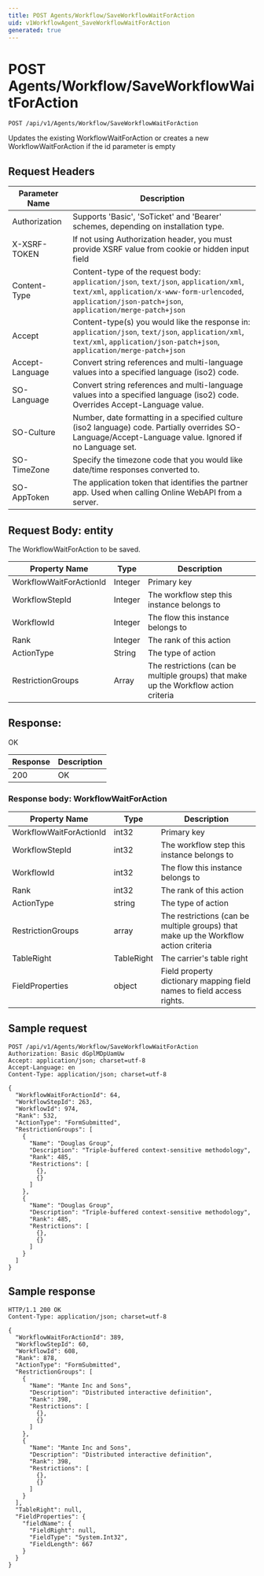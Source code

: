 ```yaml
---
title: POST Agents/Workflow/SaveWorkflowWaitForAction
uid: v1WorkflowAgent_SaveWorkflowWaitForAction
generated: true
---
```


# POST Agents/Workflow/SaveWorkflowWaitForAction

```http
POST /api/v1/Agents/Workflow/SaveWorkflowWaitForAction
```

Updates the existing WorkflowWaitForAction or creates a new WorkflowWaitForAction if the id parameter is empty








## Request Headers

| Parameter Name | Description |
|----------------|-------------|
| Authorization  | Supports 'Basic', 'SoTicket' and 'Bearer' schemes, depending on installation type. |
| X-XSRF-TOKEN   | If not using Authorization header, you must provide XSRF value from cookie or hidden input field |
| Content-Type | Content-type of the request body: `application/json`, `text/json`, `application/xml`, `text/xml`, `application/x-www-form-urlencoded`, `application/json-patch+json`, `application/merge-patch+json` |
| Accept         | Content-type(s) you would like the response in: `application/json`, `text/json`, `application/xml`, `text/xml`, `application/json-patch+json`, `application/merge-patch+json` |
| Accept-Language | Convert string references and multi-language values into a specified language (iso2) code. |
| SO-Language | Convert string references and multi-language values into a specified language (iso2) code. Overrides Accept-Language value. |
| SO-Culture | Number, date formatting in a specified culture (iso2 language) code. Partially overrides SO-Language/Accept-Language value. Ignored if no Language set. |
| SO-TimeZone | Specify the timezone code that you would like date/time responses converted to. |
| SO-AppToken | The application token that identifies the partner app. Used when calling Online WebAPI from a server. |

## Request Body: entity 

The WorkflowWaitForAction to be saved. 

| Property Name | Type |  Description |
|----------------|------|--------------|
| WorkflowWaitForActionId | Integer | Primary key |
| WorkflowStepId | Integer | The workflow step this instance belongs to |
| WorkflowId | Integer | The flow this instance belongs to |
| Rank | Integer | The rank of this action |
| ActionType | String | The type of action |
| RestrictionGroups | Array | The restrictions (can be multiple groups) that make up the Workflow action criteria |

## Response:

OK

| Response | Description |
|----------------|-------------|
| 200 | OK |

### Response body: WorkflowWaitForAction

| Property Name | Type |  Description |
|----------------|------|--------------|
| WorkflowWaitForActionId | int32 | Primary key |
| WorkflowStepId | int32 | The workflow step this instance belongs to |
| WorkflowId | int32 | The flow this instance belongs to |
| Rank | int32 | The rank of this action |
| ActionType | string | The type of action |
| RestrictionGroups | array | The restrictions (can be multiple groups) that make up the Workflow action criteria |
| TableRight | TableRight | The carrier's table right |
| FieldProperties | object | Field property dictionary mapping field names to field access rights. |

## Sample request

```http!
POST /api/v1/Agents/Workflow/SaveWorkflowWaitForAction
Authorization: Basic dGplMDpUamUw
Accept: application/json; charset=utf-8
Accept-Language: en
Content-Type: application/json; charset=utf-8

{
  "WorkflowWaitForActionId": 64,
  "WorkflowStepId": 263,
  "WorkflowId": 974,
  "Rank": 532,
  "ActionType": "FormSubmitted",
  "RestrictionGroups": [
    {
      "Name": "Douglas Group",
      "Description": "Triple-buffered context-sensitive methodology",
      "Rank": 485,
      "Restrictions": [
        {},
        {}
      ]
    },
    {
      "Name": "Douglas Group",
      "Description": "Triple-buffered context-sensitive methodology",
      "Rank": 485,
      "Restrictions": [
        {},
        {}
      ]
    }
  ]
}
```

## Sample response

```http_
HTTP/1.1 200 OK
Content-Type: application/json; charset=utf-8

{
  "WorkflowWaitForActionId": 389,
  "WorkflowStepId": 60,
  "WorkflowId": 608,
  "Rank": 878,
  "ActionType": "FormSubmitted",
  "RestrictionGroups": [
    {
      "Name": "Mante Inc and Sons",
      "Description": "Distributed interactive definition",
      "Rank": 398,
      "Restrictions": [
        {},
        {}
      ]
    },
    {
      "Name": "Mante Inc and Sons",
      "Description": "Distributed interactive definition",
      "Rank": 398,
      "Restrictions": [
        {},
        {}
      ]
    }
  ],
  "TableRight": null,
  "FieldProperties": {
    "fieldName": {
      "FieldRight": null,
      "FieldType": "System.Int32",
      "FieldLength": 667
    }
  }
}
```